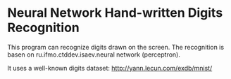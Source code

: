 # Neural Network Hand-written Digits Recognition
This program can recognize digits drawn on the screen. The recognition is basen on ru.ifmo.ctddev.isaev.neural network (perceptron).

It uses a well-known digits dataset: http://yann.lecun.com/exdb/mnist/
